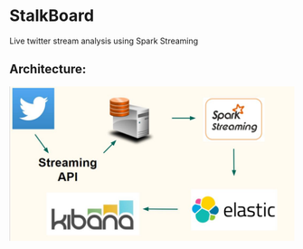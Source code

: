 # StalkBoard
Live twitter stream analysis using Spark Streaming

## Architecture:
![Architecture](https://github.com/sagarnanduunc/StalkBoard/blob/master/Architecture.JPG)